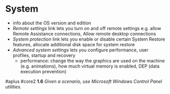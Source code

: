 # System

- info about the OS version and edition
- *Remote settings* link lets you turn on and off remote settings e.g. allow Remote Assistance connections, Allow remote desktop connections
- *System protection* link lets you enable or disable certain System Restore features, allocate additional disk space for system restore
- *Advanced system settings* lets you configure performance, user profiles, startup and recovery
	- performance: change the way the graphics are used on the machine (e.g. animations), how much virtual memory is enabled, DEP (data execution prevention)

#aplus #core2 **1.6** *Given a scenario, use Microsoft Windows Control Panel utilities.*

